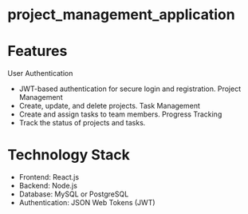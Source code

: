 # project_management_application

# Features
User Authentication
 *  JWT-based authentication for secure login and registration.
Project Management
 * Create, update, and delete projects.
Task Management
 *  Create and assign tasks to team members.
Progress Tracking
 * Track the status of projects and tasks.

# Technology Stack
 * Frontend: React.js
 * Backend: Node.js
 * Database: MySQL or PostgreSQL
 * Authentication: JSON Web Tokens (JWT)
